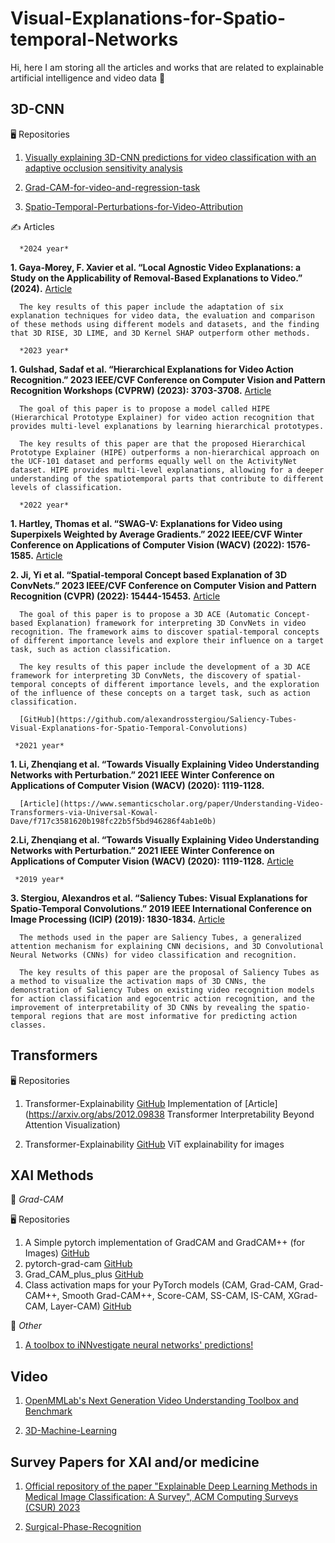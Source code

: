 # Visual-Explanations-for-Spatio-temporal-Networks


Hi, here I am storing all the articles and works that are related to explainable artificial intelligence and video data :hugs:


## **3D-CNN**

:desktop_computer: Repositories 

1. [Visually explaining 3D-CNN predictions for video classification with an adaptive occlusion sensitivity analysis](https://github.com/uchiyama33/AOSA)

2. [Grad-CAM-for-video-and-regression-task](https://github.com/UtopAIBuilder/Grad-CAM-for-video-and-regression-task)

3. [Spatio-Temporal-Perturbations-for-Video-Attribution](https://github.com/shinkyo0513/Spatio-Temporal-Perturbations-for-Video-Attribution)

:writing_hand: Articles 
      
      *2024 year*
      
   **1. Gaya-Morey, F. Xavier et al. “Local Agnostic Video Explanations: a Study on the Applicability of Removal-Based Explanations to Video.” (2024).**
      [Article](https://www.semanticscholar.org/paper/Local-Agnostic-Video-Explanations%3A-a-Study-on-the-Gaya-Morey-Buades-Rubio/ec8f1b25935904e8866d51d93e27ce0894e324a4)
      
      The key results of this paper include the adaptation of six explanation techniques for video data, the evaluation and comparison of these methods using different models and datasets, and the finding that 3D RISE, 3D LIME, and 3D Kernel SHAP outperform other methods.
      
      *2023 year*
      
   **1. Gulshad, Sadaf et al. “Hierarchical Explanations for Video Action Recognition.” 2023 IEEE/CVF Conference on Computer Vision and Pattern Recognition Workshops (CVPRW) (2023): 3703-3708.**
      [Article](https://www.semanticscholar.org/paper/Hierarchical-Explanations-for-Video-Action-Gulshad-Long/8aa729cff93d270bab251ece1db8044bcb7318c9)
      
      The goal of this paper is to propose a model called HIPE (Hierarchical Prototype Explainer) for video action recognition that provides multi-level explanations by learning hierarchical prototypes.
      
      The key results of this paper are that the proposed Hierarchical Prototype Explainer (HIPE) outperforms a non-hierarchical approach on the UCF-101 dataset and performs equally well on the ActivityNet dataset. HIPE provides multi-level explanations, allowing for a deeper understanding of the spatiotemporal parts that contribute to different levels of classification.
      
      *2022 year*
      
   **1. Hartley, Thomas et al. “SWAG-V: Explanations for Video using Superpixels Weighted by Average Gradients.” 2022 IEEE/CVF Winter Conference on Applications of Computer Vision (WACV) (2022): 1576-1585.**
      [Article](https://www.semanticscholar.org/paper/SWAG-V%3A-Explanations-for-Video-using-Superpixels-by-Hartley-Sidorov/414bfba7768b9f44ea53be05647d9a7e913eb354#citing-papers)
      
   **2. Ji, Yi et al. “Spatial-temporal Concept based Explanation of 3D ConvNets.” 2023 IEEE/CVF Conference on Computer Vision and Pattern Recognition (CVPR) (2022): 15444-15453.**
      [Article](https://www.semanticscholar.org/paper/Spatial-temporal-Concept-based-Explanation-of-3D-Ji-Wang/4f9e122682617710546ce5beaba02778c098bbc3)
      
      The goal of this paper is to propose a 3D ACE (Automatic Concept-based Explanation) framework for interpreting 3D ConvNets in video recognition. The framework aims to discover spatial-temporal concepts of different importance levels and explore their influence on a target task, such as action classification.
      
      The key results of this paper include the development of a 3D ACE framework for interpreting 3D ConvNets, the discovery of spatial-temporal concepts of different importance levels, and the exploration of the influence of these concepts on a target task, such as action classification.

      [GitHub](https://github.com/alexandrosstergiou/Saliency-Tubes-Visual-Explanations-for-Spatio-Temporal-Convolutions)
      
     *2021 year*
      
   **1. Li, Zhenqiang et al. “Towards Visually Explaining Video Understanding Networks with Perturbation.” 2021 IEEE Winter Conference on Applications of Computer Vision (WACV) (2020): 1119-1128.**
      
      [Article](https://www.semanticscholar.org/paper/Understanding-Video-Transformers-via-Universal-Kowal-Dave/f717c3581620b198fc22b5f5bd946286f4ab1e0b)
         
   **2.Li, Zhenqiang et al. “Towards Visually Explaining Video Understanding Networks with Perturbation.” 2021 IEEE Winter Conference on Applications of Computer Vision (WACV) (2020): 1119-1128.**
      [Article](https://www.semanticscholar.org/paper/Towards-Visually-Explaining-Video-Understanding-Li-Wang/b9338b7de4b849cb094aa4cbd5b85f9935a4ae00)
      
     *2019 year*
      
   **3. Stergiou, Alexandros et al. “Saliency Tubes: Visual Explanations for Spatio-Temporal Convolutions.” 2019 IEEE International Conference on Image Processing (ICIP) (2019): 1830-1834.**
      [Article](https://www.semanticscholar.org/paper/Saliency-Tubes%3A-Visual-Explanations-for-Stergiou-Kapidis/7a307c21fdd9a3edff092fe0485399714e53fd7a#citing-papers)
      
      The methods used in the paper are Saliency Tubes, a generalized attention mechanism for explaining CNN decisions, and 3D Convolutional Neural Networks (CNNs) for video classification and recognition.
      
      The key results of this paper are the proposal of Saliency Tubes as a method to visualize the activation maps of 3D CNNs, the demonstration of Saliency Tubes on existing video recognition models for action classification and egocentric action recognition, and the improvement of interpretability of 3D CNNs by revealing the spatio-temporal regions that are most informative for predicting action classes.


## **Transformers**

:desktop_computer: Repositories
1. Transformer-Explainability  [GitHub](https://github.com/hila-chefer/Transformer-Explainability)
Implementation of [Article](https://arxiv.org/abs/2012.09838 Transformer Interpretability Beyond Attention Visualization)

2. Transformer-Explainability [GitHub](https://github.com/hila-chefer/Transformer-Explainability?tab=readme-ov-file)
ViT explainability for images


## **XAI Methods**
:star2: *Grad-CAM*

:desktop_computer: Repositories
1. A Simple pytorch implementation of GradCAM and GradCAM++ (for Images)
   [GitHub](https://github.com/1Konny/gradcam_plus_plus-pytorch)
2. pytorch-grad-cam
   [GitHub](https://github.com/jacobgil/pytorch-grad-cam)
3. Grad_CAM_plus_plus
   [GitHub](https://github.com/adityac94/Grad_CAM_plus_plus)
4. Class activation maps for your PyTorch models (CAM, Grad-CAM, Grad-CAM++, Smooth Grad-CAM++, Score-CAM, SS-CAM, IS-CAM, XGrad-CAM, Layer-CAM) 
   [GitHub](https://github.com/frgfm/torch-cam)

:star2: *Other*

1. [A toolbox to iNNvestigate neural networks' predictions!](https://github.com/albermax/innvestigate?tab=readme-ov-file#usage-and-examples)

## **Video**
1. [OpenMMLab's Next Generation Video Understanding Toolbox and Benchmark](https://github.com/open-mmlab/mmaction2)

3. [3D-Machine-Learning](https://github.com/timzhang642/3D-Machine-Learning)

## **Survey Papers for XAI and/or medicine**

1. [Official repository of the paper "Explainable Deep Learning Methods in Medical Image Classification: A Survey", ACM Computing Surveys (CSUR) 2023](https://github.com/CristianoPatricio/Explainable-Deep-Learning-Methods-in-Medical-Image-Classification-A-Survey)

2. [Surgical-Phase-Recognition](https://github.com/maxboels/Surgical-Phase-Recognition)


